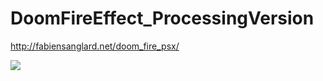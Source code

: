 # DoomFireEffect_ProcessingVersion
http://fabiensanglard.net/doom_fire_psx/

![](https://raw.githubusercontent.com/lsmanoel/DoomFireEffect_ProcessingVersion/master/Screenshot%20from%202019-02-02%2001-59-32.png)
